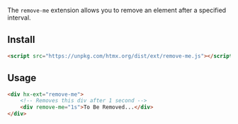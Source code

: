 
The `remove-me` extension allows you to remove an element after a specified interval.

## Install

```html
<script src="https://unpkg.com/htmx.org/dist/ext/remove-me.js"></script>
```

## Usage

```html
<div hx-ext="remove-me">
    <!-- Removes this div after 1 second -->
    <div remove-me="1s">To Be Removed...</div>
</div>
```
